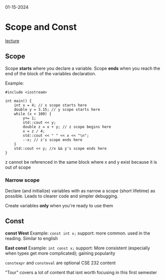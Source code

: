 01-15-2024 

# Scope and Const

[lecture](https://cse232-msu.github.io/CSE232/lectures/week01.html)

## Scope

Scope **starts** where you declare a variable. Scope **ends** when you reach the end of the block of the variables declaration.

Example:
```
#include <iostream>

int main() {
    int x = 4; // x scope starts here
    double y = 3.15; // y scope starts here
    while (x < 100) {
        y+= 1;
        std::cout << y;
        double z = x + y; // z scope begins here
        x = z / 4;
        std::cout << " " << x << "\n";
        --x; // z's scope ends here
    } 
    std::cout << y; //x && y's scope ends here
}

```
z cannot be referenced in the same block where x and y exist because it is out of scope

### Narrow scope

Declare (and initialize) variables with as narrow a scope (short lifetime) as possible. Leads to clearer code and simpler debugging.

Create variables **only** when you're ready to use them

## Const

**const West** Example: `const int x;`
support: more common. used in the reading. Similar to english

**East const** Example: `int const x;`
support: More consistent (especially when types get more complicated); gaining popularity

`constexpr` and `consteval` are optional CSE 232 content

"Tour" covers a lot of content that isnt worth focusing in this first semester

